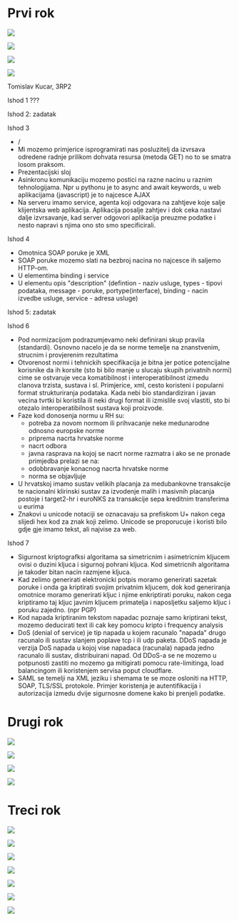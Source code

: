 # Prvi rok
![](exam/prvi_rok/1.png)

![](exam/prvi_rok/2.png)

![](exam/prvi_rok/3.png)

![](exam/prvi_rok/4.png)

Tomislav Kucar, 3RP2

Ishod 1
???

Ishod 2: zadatak


Ishod 3
- /
- Mi mozemo primjerice isprogramirati nas posluzitelj da izvrsava odredene radnje prilikom dohvata resursa (metoda GET) no to se smatra losom praksom.
- Prezentacijski sloj
- Asinkronu komunikaciju mozemo postici na razne nacinu u raznim tehnologijama. Npr u pythonu je to async and await keywords, u web aplikacijama (javascript) je to najcesce AJAX
- Na serveru imamo service, agenta koji odgovara na zahtjeve koje salje klijentska web aplikacija. Aplikacija posalje zahtjev i dok ceka nastavi dalje izvrsavanje, kad server odgovori aplikacija preuzme podatke i nesto napravi s njima ono sto smo specificirali.


Ishod 4
- Omotnica SOAP poruke je XML
- SOAP poruke mozemo slati na bezbroj nacina no najcesce ih saljemo HTTP-om.
- U elementima binding i service
- U elementu opis "description"
(defintion - naziv usluge, types - tipovi podataka, message - poruke, portype(interface), binding - nacin izvedbe usluge, service - adresa usluge)

Ishod 5: zadatak


Ishod 6
- Pod normizacijom podrazumjevamo neki definirani skup pravila (standardi). Osnovno nacelo je da se norme temelje na znanstvenim, strucnim i provjerenim rezultatima
- Otvorenost normi i tehnickih specifikacija je bitna jer potice potencijalne korisnike da ih korsite (sto bi bilo manje u slucaju skupih privatnih normi) cime se ostvaruje veca komatibilnost i interoperatibilnost izmedu clanova trzista, sustava i sl. Primjerice, xml, cesto koristeni i popularni format strukturiranja podataka. Kada nebi bio standardiziran i javan vecina tvrtki bi koristila ili neki drugi format ili izmislile svoj vlastiti, sto bi otezalo interoperatibilnost sustava koji proizvode.
- Faze kod donosenja normu u RH su:
    - potreba za novom normom ili prihvacanje neke medunarodne odnosno europske norme
    - priprema nacrta hrvatske norme
    - nacrt odbora
    - javna rasprava na kojoj se nacrt norme razmatra i ako se ne pronade primjedba prelazi se na:
    - odobbravanje konacnog nacrta hrvatske norme
    - norma se objavljuje
- U hrvatskoj imamo sustav velikih placanja za medubankovne transakcije te nacionalni klirinski sustav za izvodenje malih i masivnih placanja
postoje i target2-hr i euroNKS za transakcije sepa kreditnim transferima u eurima
- Znakovi u unicode notaciji se oznacavaju sa prefiskom U+ nakon cega slijedi hex kod za znak koji zelimo. Unicode se proporucuje i koristi bilo gdje gje imamo tekst, ali najvise za web.


Ishod 7
- Sigurnost kriptografksi algoritama sa simetricnim i asimetricnim kljucem ovisi o duzini kljuca i sigurnoj pohrani kljuca. Kod simetricnih algoritama je takoder bitan nacin razmjene kljuca.
- Kad zelimo generirati elektronicki potpis moramo generirati sazetak poruke i onda ga kriptirati svojim privatnim kljucem, dok kod generiranja omotnice moramo generirati kljuc i njime enkriptirati poruku, nakon cega kriptiramo taj kljuc javnim kljucem primatelja i naposljetku saljemo kljuc i poruku zajedno. (npr PGP)
- Kod napada kriptiranim tekstom napadac poznaje samo kriptirani tekst, mozemo deducirati text ili cak key pomocu kripto i frequency analysis
- DoS (denial of service) je tip napada u kojem racunalo "napada" drugo racunalo ili sustav slanjem poplave tcp i ili udp paketa. DDoS napada je verzija DoS napada u kojoj vise napadaca (racunala) napada jedno racunalo ili sustav, distribuirani napad. Od DDoS-a se ne mozemo u potpunosti zastiti no mozemo ga mitigirati pomocu rate-limitinga, load balancingom ili koristenjem servisa poput cloudflare.
- SAML se temelji na XML jeziku i shemama te se moze osloniti na HTTP, SOAP, TLS/SSL protokole. Primjer koristenja je autentifikacija i autorizacija izmedu dvije sigurnosne domene kako bi prenjeli podatke.



# Drugi rok

![](exam/drugi_rok/1.png)

![](exam/drugi_rok/2.png)

![](exam/drugi_rok/3.png)

![](exam/drugi_rok/4.png)


# Treci rok

![](exam/treci_rok/1.png)

![](exam/treci_rok/2.png)

![](exam/treci_rok/3.png)

![](exam/treci_rok/4.png)

![](exam/treci_rok/5.png)

![](exam/treci_rok/6.png)

![](exam/treci_rok/7.png)
